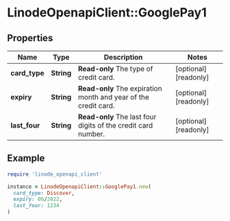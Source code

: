 # LinodeOpenapiClient::GooglePay1

## Properties

| Name | Type | Description | Notes |
| ---- | ---- | ----------- | ----- |
| **card_type** | **String** | __Read-only__ The type of credit card. | [optional][readonly] |
| **expiry** | **String** | __Read-only__ The expiration month and year of the credit card. | [optional][readonly] |
| **last_four** | **String** | __Read-only__ The last four digits of the credit card number. | [optional][readonly] |

## Example

```ruby
require 'linode_openapi_client'

instance = LinodeOpenapiClient::GooglePay1.new(
  card_type: Discover,
  expiry: 06/2022,
  last_four: 1234
)
```

